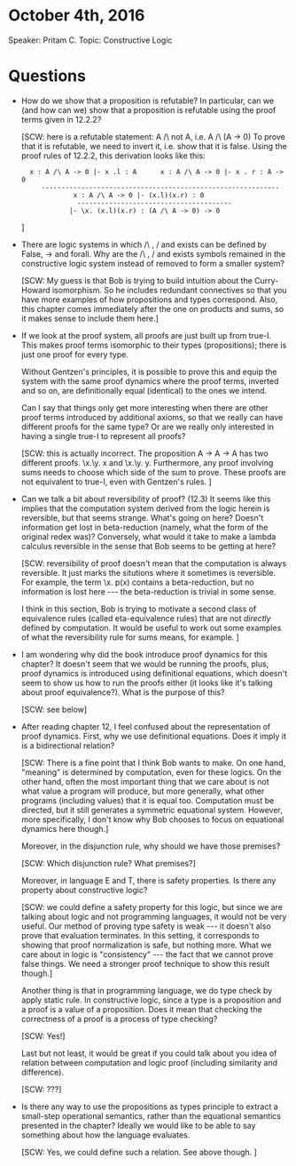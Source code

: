 # October 4th, 2016

Speaker: Pritam C.
Topic: Constructive Logic

# Questions


- How do we show that a proposition is refutable? In particular, can we (and
  how can we) show that a proposition is refutable using the proof terms given
  in 12.2.2?

  [SCW: here is a refutable statement:   A /\ not A, i.e.  A /\ (A -> 0)
  To prove that it is refutable, we need to invert it, i.e. show that
  it is false. Using the proof rules of 12.2.2, this derivation looks like
  this:

        x : A /\ A -> 0 |- x .l : A      x : A /\ A -> 0 |- x . r : A -> 0
           ------------------------------------------------------------
                   x : A /\ A -> 0 |- (x.l)(x.r) : 0
	           		---------------------------------------
                  |- \x. (x.l)(x.r) : (A /\ A -> 0) -> 0

  ]

- There are logic systems in which /\ , \/ and exists can be defined by False,
  -> and forall. Why are the /\ , \/ and exists symbols remained in the
  constructive logic system instead of removed to form a smaller system?

  [SCW: My guess is that Bob is trying to build intuition about the
  Curry-Howard isomorphism. So he includes redundant connectives so that you
  have more examples of how propositions and types correspond. Also, this
  chapter comes immediately after the one on products and sums, so it makes
  sense to include them here.]

- If we look at the proof system, all proofs are just built up from
  true-I. This makes proof terms isomorphic to their types (propositions);
  there is just one proof for every type.

  Without Gentzen's principles, it is possible to prove this and equip the
  system with the same proof dynamics where the proof terms, inverted and so
  on, are definitionally equal (identical) to the ones we intend.

  Can I say that things only get more interesting when there are other proof
  terms introduced by additional axioms, so that we really can have different
  proofs for the same type? Or are we really only interested in having a
  single true-I to represent all proofs?

  [SCW: this is actually incorrect.  The proposition  A -> A -> A has two
  different proofs.  \x.\y. x and \x.\y. y. Furthermore, any proof involving
  sums needs to choose which side of the sum to prove. These proofs are
  not equivalent to true-I, even with Gentzen's rules. ]

- Can we talk a bit about reversibility of proof? (12.3) It seems like this
  implies that the computation system derived from the logic herein is
  reversible, but that seems strange. What's going on here? Doesn't
  information get lost in beta-reduction (namely, what the form of the
  original redex was)? Conversely, what would it take to make a lambda
  calculus reversible in the sense that Bob seems to be getting at here?

  [SCW: reversibility of proof doesn't mean that the computation is always 
  reversible. It just marks the situtions where it sometimes is reversible.
  For example, the term \x. p(x)  contains a beta-reduction, but no information
  is lost here --- the beta-reduction is trivial in some sense.

  I think in this section, Bob is trying to motivate a second class of
  equivalence rules (called eta-equivalence rules) that are not *directly*
  defined by computation. It would be useful to work out some examples of what
  the reversibility rule for sums means, for example. ]

- I am wondering why did the book introduce proof dynamics for this chapter?
  It doesn't seem that we would be running the proofs, plus, proof dynamics is
  introduced using definitional equations, which doesn't seem to show us how
  to run the proofs either (it looks like it's talking about proof
  equivalence?). What is the purpose of this?

  [SCW: see below]

- After reading chapter 12, I feel confused about the representation of proof
  dynamics. First, why we use definitional equations. Does it imply it is a
  bidirectional relation?

  [SCW: There is a fine point that I think Bob wants to make. On one hand,
  "meaning" is determined by computation, even for these logics.  On the other
  hand, often the most important thing that we care about is not what value a
  program will produce, but more generally, what other programs (including
  values) that it is equal too. Computation must be directed, but it still
  generates a symmetric equational system. However, more specifically, I don't
  know why Bob chooses to focus on equational dynamics here though.]

  Moreover, in the disjunction rule, why should we have those premises?

  [SCW: Which disjunction rule? What premises?]

  Moreover, in language E and T, there is safety properties. Is there any
  property about constructive logic?

  [SCW: we could define a safety property for this logic, but since we are
  talking about logic and not programming languages, it would not be very
  useful. Our method of proving type safety is weak --- it doesn't also prove
  that evaluation terminates. In this setting, it corresponds to showing that
  proof normalization is safe, but nothing more.  What we care about in logic
  is "consistency" --- the fact that we cannot prove false things. We need a
  stronger proof technique to show this result though.]

  Another thing is that in programming language, we do type check by apply
  static rule. In constructive logic, since a type is a proposition and a
  proof is a value of a proposition. Does it mean that checking the
  correctness of a proof is a process of type checking?

  [SCW: Yes!]
  
  Last but not least, it would be great if you could talk about you idea of
  relation between computation and logic proof (including similarity and
  difference).

  [SCW: ???]

- Is there any way to use the propositions as types principle to extract a
  small-step operational semantics, rather than the equational semantics
  presented in the chapter? Ideally we would like to be able to say something
  about how the language evaluates.

  [SCW: Yes, we could define such a relation. See above though. ]
